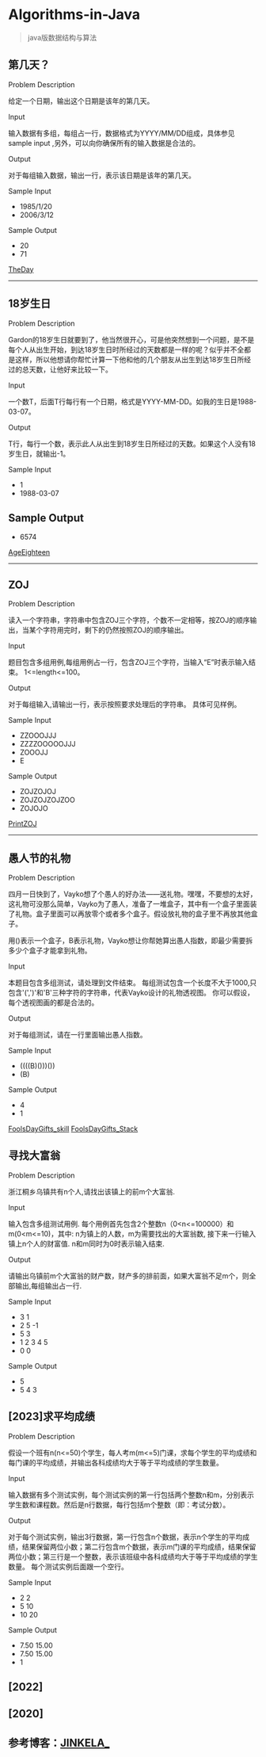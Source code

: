 # Algorithms-in-Java
>java版数据结构与算法

## 第几天？

Problem Description

给定一个日期，输出这个日期是该年的第几天。
 

Input

输入数据有多组，每组占一行，数据格式为YYYY/MM/DD组成，具体参见sample input ,另外，可以向你确保所有的输入数据是合法的。
 

Output

对于每组输入数据，输出一行，表示该日期是该年的第几天。
 

Sample Input
- 1985/1/20
- 2006/3/12
 

Sample Output
- 20
- 71 

[TheDay](https://github.com/mohong/Algorithms-in-Java/blob/master/TheDay.java)

----------

## 18岁生日

Problem Description

Gardon的18岁生日就要到了，他当然很开心，可是他突然想到一个问题，是不是每个人从出生开始，到达18岁生日时所经过的天数都是一样的呢？似乎并不全都是这样，所以他想请你帮忙计算一下他和他的几个朋友从出生到达18岁生日所经过的总天数，让他好来比较一下。
 

Input

一个数T，后面T行每行有一个日期，格式是YYYY-MM-DD。如我的生日是1988-03-07。
 

Output

T行，每行一个数，表示此人从出生到18岁生日所经过的天数。如果这个人没有18岁生日，就输出-1。
 

Sample Input
- 1
- 1988-03-07
 

Sample Output
- 
- 6574

[AgeEighteen](https://github.com/mohong/Algorithms-in-Java/blob/master/AgeEighteen.java)


----------

## ZOJ

Problem Description

读入一个字符串，字符串中包含ZOJ三个字符，个数不一定相等，按ZOJ的顺序输出，当某个字符用完时，剩下的仍然按照ZOJ的顺序输出。
 

Input

题目包含多组用例,每组用例占一行，包含ZOJ三个字符，当输入“E”时表示输入结束。
1<=length<=100。
 

Output

对于每组输入,请输出一行，表示按照要求处理后的字符串。
具体可见样例。
 

Sample Input

- ZZOOOJJJ
- ZZZZOOOOOJJJ
- ZOOOJJ
- E
 

Sample Output
- ZOJZOJOJ
- ZOJZOJZOJZOO
- ZOJOJO


[PrintZOJ](https://github.com/mohong/Algorithms-in-Java/blob/master/PrintZOJ.java)

----------

## 愚人节的礼物

Problem Description

四月一日快到了，Vayko想了个愚人的好办法——送礼物。嘿嘿，不要想的太好，这礼物可没那么简单，Vayko为了愚人，准备了一堆盒子，其中有一个盒子里面装了礼物。盒子里面可以再放零个或者多个盒子。假设放礼物的盒子里不再放其他盒子。

用()表示一个盒子，B表示礼物，Vayko想让你帮她算出愚人指数，即最少需要拆多少个盒子才能拿到礼物。
 

Input

本题目包含多组测试，请处理到文件结束。
每组测试包含一个长度不大于1000,只包含'(',')'和'B'三种字符的字符串，代表Vayko设计的礼物透视图。
你可以假设，每个透视图画的都是合法的。
 

Output

对于每组测试，请在一行里面输出愚人指数。
 

Sample Input

- ((((B)()))())
- (B)
 

Sample Output

- 4
- 1

[FoolsDayGifts_skill](https://github.com/mohong/Algorithms-in-Java/blob/master/FoolsDayGifts_skill.java)
[FoolsDayGifts_Stack](https://github.com/mohong/Algorithms-in-Java/blob/master/FoolsDayGifts_stack.java)

## 寻找大富翁

Problem Description

浙江桐乡乌镇共有n个人,请找出该镇上的前m个大富翁.
 

Input

输入包含多组测试用例.
每个用例首先包含2个整数n（0<n<=100000）和m(0<m<=10)，其中: n为镇上的人数，m为需要找出的大富翁数, 接下来一行输入镇上n个人的财富值.
n和m同时为0时表示输入结束.
 

Output

请输出乌镇前m个大富翁的财产数，财产多的排前面，如果大富翁不足m个，则全部输出,每组输出占一行.
 

Sample Input
- 3 1
- 2 5 -1
- 5 3
- 1 2 3 4 5
- 0 0
 

Sample Output
- 5
- 5 4 3


## [2023]求平均成绩


Problem Description

假设一个班有n(n<=50)个学生，每人考m(m<=5)门课，求每个学生的平均成绩和每门课的平均成绩，并输出各科成绩均大于等于平均成绩的学生数量。
 

Input

输入数据有多个测试实例，每个测试实例的第一行包括两个整数n和m，分别表示学生数和课程数。然后是n行数据，每行包括m个整数（即：考试分数）。
 

Output

对于每个测试实例，输出3行数据，第一行包含n个数据，表示n个学生的平均成绩，结果保留两位小数；第二行包含m个数据，表示m门课的平均成绩，结果保留两位小数；第三行是一个整数，表示该班级中各科成绩均大于等于平均成绩的学生数量。
每个测试实例后面跟一个空行。
 

Sample Input
- 2 2
- 5 10
- 10 20
 

Sample Output
- 7.50 15.00
- 7.50 15.00
- 1

## [2022] 

## [2020]

## 参考博客：[JINKELA_](http://blog.csdn.net/GoodLuckAC/article/category/5665809)